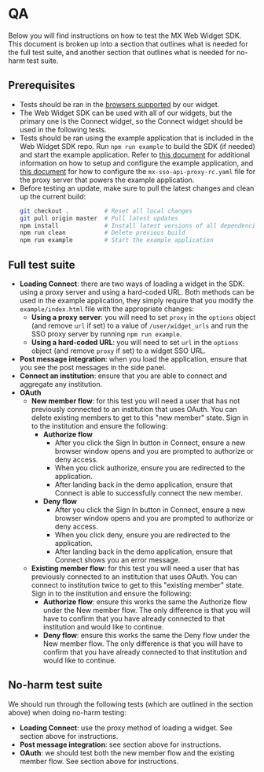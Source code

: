 # QA

Below you will find instructions on how to test the MX Web Widget SDK. This
document is broken up into a section that outlines what is needed for the full
test suite, and another section that outlines what is needed for no-harm test
suite.

## Prerequisites

- Tests should be ran in the [browsers
  supported](https://docs.mx.com/connect#browser-support) by our widget.
- The Web Widget SDK can be used with all of our widgets, but the primary one
  is the Connect widget, so the Connect widget should be used in the following
  tests.
- Tests should be ran using the example application that is included in the Web
  Widget SDK repo. Run `npm run example` to build the SDK (if needed) and start
  the example application. Refer to [this document](./../example/README.md) for
  additional information on how to setup and configure the example application,
  and [this document][sso_api_proxy_config] for how to configure the
  `mx-sso-api-proxy-rc.yaml` file for the proxy server that powers the example
  application.
- Before testing an update, make sure to pull the latest changes and clean up
  the current build:
  ```bash
  git checkout .          # Reset all local changes
  git pull origin master  # Pull latest updates
  npm install             # Install latest versions of all dependencies
  npm run clean           # Delete previous build
  npm run example         # Start the example application
  ```


## Full test suite

- **Loading Connect**: there are two ways of loading a widget in the SDK: using
  a proxy server and using a hard-coded URL. Both methods can be used in the
  example application, they simply require that you modify the
  `example/index.html` file with the appropriate changes:
    - **Using a proxy server**: you will need to set `proxy` in the `options`
    object (and remove `url` if set) to a value of `/user/widget_urls` and run
    the SSO proxy server by running `npm run example`.
    - **Using a hard-coded URL**: you will need to set `url` in the `options`
    object (and remove `proxy` if set) to a widget SSO URL.
- **Post message integration**: when you load the application, ensure
  that you see the post messages in the side panel.
- **Connect an institution**: ensure that you are able to connect and aggregate
  any institution.
- **OAuth**
    - **New member flow**: for this test you will need a user that has not
    previously connected to an institution that uses OAuth. You can delete
    existing members to get to this "new member" state. Sign in to the
    institution and ensure the following:
        - **Authorize flow**
            - After you click the Sign In button in Connect, ensure a new
            browser window opens and you are prompted to authorize or deny
            access.
            - When you click authorize, ensure you are redirected to the
            application.
            - After landing back in the demo application, ensure that Connect
            is able to successfully connect the new member.
        - **Deny flow**
            - After you click the Sign In button in Connect, ensure a new
            browser window opens and you are prompted to authorize or deny
            access.
            - When you click deny, ensure you are redirected to the
            application.
            - After landing back in the demo application, ensure that Connect
            shows you an error message.
    - **Existing member flow**: for this test you will need a user that has
    previously connected to an institution that uses OAuth. You can connect to
    institution twice to get to this "existing member" state. Sign in to the
    institution and ensure the following:
        - **Authorize flow**: ensure this works the same the Authorize flow
        under the New member flow. The only difference is that you will have to
        confirm that you have already connected to that institution and would
        like to continue.
        - **Deny flow**: ensure this works the same the Deny flow under the New
        member flow. The only difference is that you will have to confirm that
        you have already connected to that institution and would like to
        continue.

## No-harm test suite

We should run through the following tests (which are outlined in the section
above) when doing no-harm testing:

- **Loading Connect**: use the proxy method of loading a widget. See section
  above for instructions.
- **Post message integration**: see section above for instructions.
- **OAuth**: we should test both the new member flow and the existing member
  flow. See section above for instructions.


[sso_api_proxy_config]: https://github.com/mxenabled/sso-api-proxy#configuration "Configuration"
